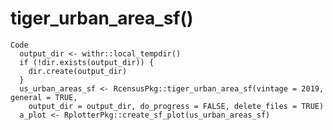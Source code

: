 # tiger_urban_area_sf()

    Code
      output_dir <- withr::local_tempdir()
      if (!dir.exists(output_dir)) {
        dir.create(output_dir)
      }
      us_urban_areas_sf <- RcensusPkg::tiger_urban_area_sf(vintage = 2019, general = TRUE,
        output_dir = output_dir, do_progress = FALSE, delete_files = TRUE)
      a_plot <- RplotterPkg::create_sf_plot(us_urban_areas_sf)


